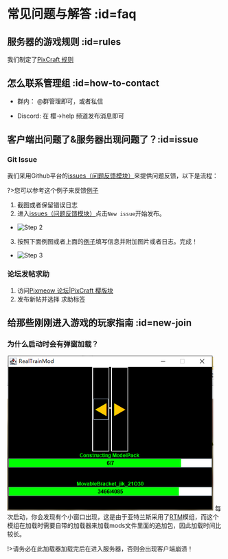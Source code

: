 # 常见问题与解答 :id=faq

## 服务器的游戏规则 :id=rules

我们制定了[PixCraft 规则](welcome/rules.md)

## 怎么联系管理组 :id=how-to-contact

<!-- - 游戏内部：
  - 按住<kbd>方向键↑</kbd>进入快捷菜单，点击`op救助` -->

- 群内：
  @群管理即可，或者私信

- Discord:
  在 樱->help 频道发布消息即可

## 客户端出问题了&服务器出现问题了？:id=issue

### Git Issue
我们采用Github平台的[issues（问题反馈模块）](https://github.com/Kamikuz/Atorasumonogatarito/issues)来提供问题反馈，以下是流程：

?>您可以参考这个例子来反馈[例子](https://github.com/Kamikuz/Atorasumonogatarito/issues/2)

1. 截图或者保留错误日志
2. 进入[issues（问题反馈模块）](https://github.com/Kamikuz/Atorasumonogatarito/issues)点击`New issue`开始发布。
  - ![Step 2](../assets/images/errors/step2.png)
3. 按照下面例图或者上面的[例子](https://github.com/Kamikuz/Atorasumonogatarito/issues/2)填写信息并附加图片或者日志。完成！
  - ![Step 3](../assets/images/errors/step3.png)

### 论坛发帖求助

1. 访问[Pixmeow 论坛|PixCraft 樱版块](https://community.pixmeow.com/t/PixCraft)
2. 发布新帖并选择 求助标签

## 给那些刚刚进入游戏的玩家指南 :id=new-join
### 为什么启动时会有弹窗加载？
![Step 3](../assets/images/client/ngt_load.png)
每次启动，你会发现有个小窗口出现，这是由于亚特兰斯采用了[RTM](mods/rtm.md)模组，而这个模组在加载时需要自带的加载器来加载mods文件里面的追加包，因此加载时间比较长。

!>请务必在此加载器加载完后在进入服务器，否则会出现客户端崩溃！
